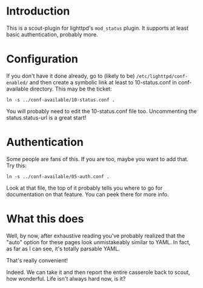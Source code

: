 # Introduction

This is a scout-plugin for lighttpd's `mod_status` plugin. It supports at least basic authentication, probably more.

# Configuration

If you don't have it done already, go to (likely to be) `/etc/lighttpd/conf-enabled/` and then create a symbolic link
at least to 10-status.conf in conf-available directory.  This may be the ticket:

    ln -s ../conf-available/10-status.conf .

You will probably need to edit the 10-status.conf file too. Uncommenting the status.status-url is a great start!

# Authentication

Some people are fans of this.  If you are too, maybe you want to add that. Try this:

    ln -s ../conf-available/05-auth.conf .

Look at that file, the top of it probably tells you where to go for documentation on that feature.  You can
peek there for more info.

# What this does

Well, by now, after exhaustive reading you've probably realized that the "auto" option for these pages look
unmistakeably similar to YAML.  In fact, as far as I can see, it's totally parsable YAML.  

That's really convenient!

Indeed. We can take it and then report the entire casserole back to scout, how wonderful. Life isn't always hard now, is it?
